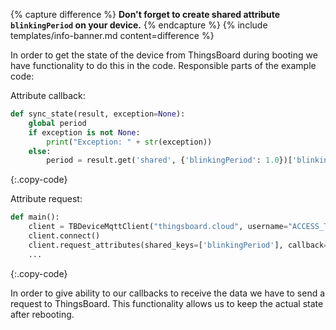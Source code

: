{% capture difference %}
**Don't forget to create shared attribute `blinkingPeriod` on your device.** 
{% endcapture %}
{% include templates/info-banner.md content=difference %}

In order to get the state of the device from ThingsBoard during booting we have functionality to do this in the code.
Responsible parts of the example code:

Attribute callback:
```python
def sync_state(result, exception=None):
    global period
    if exception is not None:
        print("Exception: " + str(exception))
    else:
        period = result.get('shared', {'blinkingPeriod': 1.0})['blinkingPeriod']
```
{:.copy-code}

Attribute request:
```python
def main():
    client = TBDeviceMqttClient("thingsboard.cloud", username="ACCESS_TOKEN")
    client.connect()
    client.request_attributes(shared_keys=['blinkingPeriod'], callback=sync_state)
    ...
```
{:.copy-code}

In order to give ability to our callbacks to receive the data we have to send a request to ThingsBoard. This 
functionality allows us to keep the actual state after rebooting.

